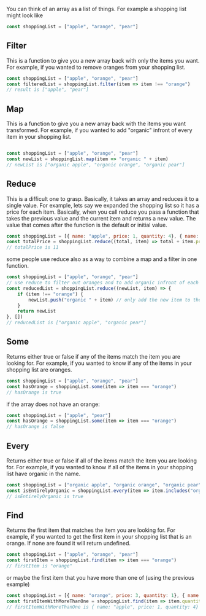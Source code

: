
You can think of an array as a list of things. For example a shopping list might look like 

```js
const shoppingList = ["apple", "arange", "pear"]
```


## Filter

This is a function to give you a new array back with only the items you want. For example, if you wanted to remove oranges from your shopping list.


```js
const shoppingList = ["apple", "orange", "pear"]
const filteredList = shoppingList.filter(item => item !== "orange")
// result is ["apple", "pear"]
```


## Map

This is a function to give you a new array back with the items you want transformed. For example, if you wanted to add "organic" infront of every item in your shopping list.

    
```js

const shoppingList = ["apple", "orange", "pear"]
const newList = shoppingList.map(item => "organic " + item)
// newList is ["organic apple", "organic orange", "organic pear"]
```

## Reduce

This is a difficult one to grasp. Basically, it takes an array and reduces it to a single value. For example, lets say we expanded the shopping list so it has a price for each item. Basically, when you call reduce you pass a function that takes the previous value and the current item and returns a new value. The value that comes after the function is the default or initial value.


```js
const shoppingList = [{ name: "apple", price: 1, quantity: 4}, { name: "banana", price: 2, quantity: 2}, { name: "orange", price: 3, quantity: 1}];
const totalPrice = shoppingList.reduce((total, item) => total + item.price * item.quantity, 0);
// totalPrice is 11
```

some people use reduce also as a way to combine a map and a filter in one function.

```js
const shoppingList = ["apple", "orange", "pear"]
// use reduce to filter out oranges and to add organic infront of each item
const reducedList = shoppingList.reduce((newList, item) => {
    if (item !== "orange") {
        newList.push("organic " + item) // only add the new item to the array if it is not an orange
    }
    return newList
}, [])
// reducedList is ["organic apple", "organic pear"]
```


## Some

Returns either true or false if any of the items match the item you are looking for. For example, if you wanted to know if any of the items in your shopping list are oranges.

    
```js
const shoppingList = ["apple", "orange", "pear"]
const hasOrange = shoppingList.some(item => item === "orange")
// hasOrange is true
```

if the array does not have an orange:


```js
const shoppingList = ["apple", "pear"]
const hasOrange = shoppingList.some(item => item === "orange")
// hasOrange is false
```


## Every

Returns either true or false if all of the items match the item you are looking for. For example, if you wanted to know if all of the items in your shopping list have organic in the name.

        
```js
const shoppingList = ["organic apple", "organic orange", "organic pear"]
const isEntirelyOrganic = shoppingList.every(item => item.includes("organic"))
// isEntirelyOrganic is true
```


## Find

Returns the first item that matches the item you are looking for. For example, if you wanted to get the first item in your shopping list that is an orange. If none are found it will return undefined.

            
```js   
const shoppingList = ["apple", "orange", "pear"]
const firstItem = shoppingList.find(item => item === "orange")
// firstItem is "orange"
```

or maybe the first item that you have more than one of (using the previous example)

    
```js  
const shoppingList = [{ name: "orange", price: 3, quantity: 1}, { name: "apple", price: 1, quantity: 4}, { name: "banana", price: 2, quantity: 2}];
const firstItemWithMoreThanOne = shoppingList.find(item => item.quantity > 1)
// firstItemWithMoreThanOne is { name: "apple", price: 1, quantity: 4}
```

